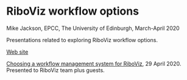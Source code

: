 # RiboViz workflow options

Mike Jackson, EPCC, The University of Edinburgh, March-April 2020

Presentations related to exploring RiboViz workflow options.

[Web site](https://riboviz.github.io/workflows/)

[Choosing a workflow management system for RiboViz](./RiboVizWorkflowsPresentation-20200429.html), 29 April 2020. Presented to RiboViz team plus guests.
